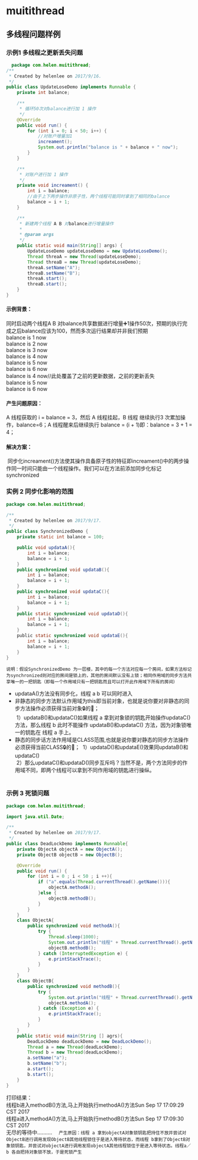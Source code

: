 # muitithread
## 多线程问题样例
### 示例1 多线程之更新丢失问题
```Java
  package com.helen.muitithread;
/**
 * Created by helenlee on 2017/9/16.
 */
public class UpdateLoseDemo implements Runnable {
    private int balance;

    /**
     * 循环50次对balance进行加 1 操作
     */
    @Override
    public void run() {
        for (int i = 0; i < 50; i++) {
            //对账户增量加1
            increament();
            System.out.println("balance is " + balance + " now");
        }
    }

    /**
     * 对账户进行加 1 操作
     */
    private void increament() {
        int i = balance;
        //由于上下两步操作非原子性，两个线程可能同时拿到了相同的balance
        balance = i + 1;
    }

    /**
     * 新建两个线程 A B 对balance进行增量操作
     *
     * @param args
     */
    public static void main(String[] args) {
        UpdateLoseDemo updateLoseDemo = new UpdateLoseDemo();
        Thread threaA = new Thread(updateLoseDemo);
        Thread threaB = new Thread(updateLoseDemo);
        threaA.setName("A");
        threaB.setName("B");
        threaA.start();
        threaB.start();
    }
}
```
#### 示例背景：
  同时启动两个线程A B 对balance共享数据进行增量➕1操作50次，预期的执行完成之后balance应该为100，然而多次运行结果却并非我们预期<br>
    balance is 1 now<br>
    balance is 2 now<br>
    balance is 3 now<br>
    balance is 4 now<br>
    balance is 5 now<br>
    balance is 6 now<br>
    balance is 4 now//此处覆盖了之前的更新数据，之前的更新丢失<br>
    balance is 5 now<br>
    balance is 6 now<br>
#### 产生问题原因：
  A 线程获取的 i = balance = 3，然后 A 线程挂起，B 线程 继续执行3 次累加操作，balance=6；A 线程醒来后继续执行 balance = (i + 1)即：balance = 3 + 1 = 4；<br>
#### 解决方案：
  同步化increament()方法使其操作具备原子性的特征即increament()中的两步操作同一时间只能由一个线程操作。我们可以在方法前添加同步化标记 synchronized 
### 实例 2 同步化影响的范围
```Java
package com.helen.muitithread;

/**
 * Created by helenlee on 2017/9/17.
 */
public class SynchronizedDemo {
    private static int balance = 100;

    public void updataA(){
        int i = balance;
        balance = i + 1;
    }
    public synchronized void updataB(){
        int i = balance;
        balance = i + 1;
    }
    public synchronized void updataC(){
        int i = balance;
        balance = i + 1;
    }
    public static synchronized void updataD(){
        int i = balance;
        balance = i + 1;
    }
    public static synchronized void updataE(){
        int i = balance;
        balance = i + 1;
    }
}
```
`说明：假设SynchronizedDemo 为一层楼，其中的每一个方法对应每一个房间，如果方法标记为synchronized则对应的房间是锁上的，其他的房间默认没有上锁；相同作用域的同步方法共享唯一的一把钥匙（即每一个作用域只有一把钥匙而且可以打开此作用域下所有的房间）`
* updataA()方法没有同步化，线程 a b 可以同时进入<br>
* 非静态的同步方法默认作用域为this即当前对象，也就是说你要对非静态的同步方法操作必须获得当前对象🔒的🔑；<br>
  1）updataB()和updataC()如果线程 a 拿到对象锁的钥匙开始操作updataC()方法，那么线程 b 此时不能操作 updataB()和updataC() 方法，因为对象锁唯一的钥匙在 线程 a 手上。<br>
* 静态的同步话方法作用域是CLASS范围,也就是说你要对静态的同步方法操作必须获得当前CLASS🔒的🔑；
  1）updataD()和updataE()效果同updataB()和updataC()<br>
  2）那么updataC()和updataD()同步互斥吗？当然不是，两个方法同步的作用域不同，即两个线程可以拿到不同作用域的钥匙进行操纵。<br>
  
### 示例 3 死锁问题
```Java
package com.helen.muitithread;

import java.util.Date;

/**
 * Created by helenlee on 2017/9/17.
 */
public class DeadLockDemo implements Runnable{
    private ObjectA objectA = new ObjectA();
    private ObjectB objectB = new ObjectB();

    @Override
    public void run() {
        for (int i = 0 ; i < 50 ; i ++){
            if ("a".equals(Thread.currentThread().getName())){
                objectA.methodA();
            }else {
                objectB.methodB();
            }
        }
    }
    class ObjectA{
        public synchronized void methodA(){
            try {
                Thread.sleep(1000);
                System.out.println("线程" + Thread.currentThread().getName() + "进入methodA()方法,马上开始执行methodB()方法" + new Date());
                objectB.methodB();
            } catch (InterruptedException e) {
                e.printStackTrace();
            }
        }
    }
    class ObjectB{
        public synchronized void methodB(){
            try {
                System.out.println("线程" + Thread.currentThread().getName() + "进入methodB()方法,马上开始执行methodA()方法" + new Date());
                objectA.methodA();
            } catch (Exception e) {
                e.printStackTrace();
            }
        }
    }
    public static void main(String [] agrs){
        DeadLockDemo deadLockDemo = new DeadLockDemo();
        Thread a = new Thread(deadLockDemo);
        Thread b = new Thread(deadLockDemo);
        a.setName("a");
        b.setName("b");
        a.start();
        b.start();
    }
}
```
打印结果：<br>
线程b进入methodB()方法,马上开始执行methodA()方法Sun Sep 17 17:09:29 CST 2017<br>
线程a进入methodA()方法,马上开始执行methodB()方法Sun Sep 17 17:09:30 CST 2017<br>
无尽的等待中..........
　`产生原因：线程 a 拿到objectA对象锁钥匙把持住不放并尝试对ObjectB进行调用发现ObjectB其他线程锁住于是进入等待状态，而线程 b拿到了ObjectB对象锁钥匙，并尝试对objectA进行调用发现objectA其他线程锁住于是进入等待状态。线程a／b 各自把持对象锁不放，于是死锁产生`
  
